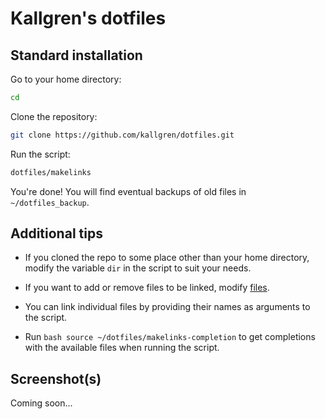 # Kallgren's dotfiles

## Standard installation

Go to your home directory:
```bash
cd
```

Clone the repository:
```bash
git clone https://github.com/kallgren/dotfiles.git
```

Run the script:
```bash
dotfiles/makelinks
```

You're done! You will find eventual backups of old files in `~/dotfiles_backup`.


## Additional tips

* If you cloned the repo to some place other than your home directory, modify the variable `dir` in the script to suit your needs.

* If you want to add or remove files to be linked, modify [files](files).

* You can link individual files by providing their names as arguments to the script.

* Run ```bash source ~/dotfiles/makelinks-completion``` to get completions with the available files when running the script.

## Screenshot(s)

Coming soon...
